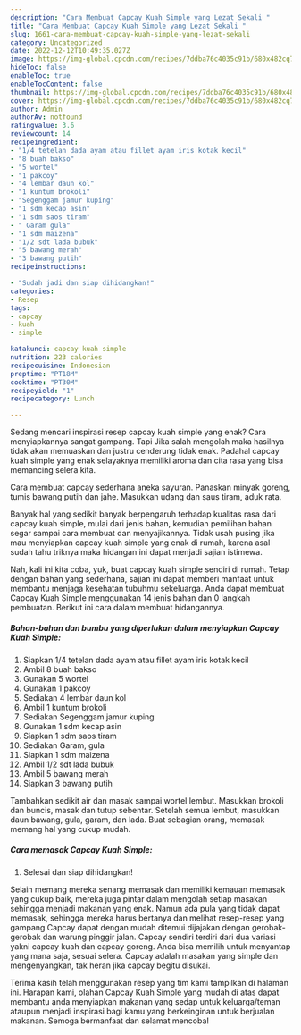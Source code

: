 ```yaml
---
description: "Cara Membuat Capcay Kuah Simple yang Lezat Sekali "
title: "Cara Membuat Capcay Kuah Simple yang Lezat Sekali "
slug: 1661-cara-membuat-capcay-kuah-simple-yang-lezat-sekali
category: Uncategorized
date: 2022-12-12T10:49:35.027Z
image: https://img-global.cpcdn.com/recipes/7ddba76c4035c91b/680x482cq70/capcay-kuah-simple-foto-resep-utama.jpg
hideToc: false
enableToc: true
enableTocContent: false
thumbnail: https://img-global.cpcdn.com/recipes/7ddba76c4035c91b/680x482cq70/capcay-kuah-simple-foto-resep-utama.jpg
cover: https://img-global.cpcdn.com/recipes/7ddba76c4035c91b/680x482cq70/capcay-kuah-simple-foto-resep-utama.jpg
author: Admin
authorAv: notfound
ratingvalue: 3.6
reviewcount: 14
recipeingredient:
- "1/4 tetelan dada ayam atau fillet ayam iris kotak kecil"
- "8 buah bakso"
- "5 wortel"
- "1 pakcoy"
- "4 lembar daun kol"
- "1 kuntum brokoli"
- "Segenggam jamur kuping"
- "1 sdm kecap asin"
- "1 sdm saos tiram"
- " Garam gula"
- "1 sdm maizena"
- "1/2 sdt lada bubuk"
- "5 bawang merah"
- "3 bawang putih"
recipeinstructions:

- "Sudah jadi dan siap dihidangkan!"
categories:
- Resep
tags:
- capcay
- kuah
- simple

katakunci: capcay kuah simple 
nutrition: 223 calories
recipecuisine: Indonesian
preptime: "PT18M"
cooktime: "PT30M"
recipeyield: "1"
recipecategory: Lunch

---
```



Sedang mencari inspirasi resep capcay kuah simple yang enak? Cara menyiapkannya sangat gampang. Tapi Jika salah mengolah maka hasilnya tidak akan memuaskan dan justru cenderung tidak enak. Padahal capcay kuah simple yang enak selayaknya memiliki aroma dan cita rasa yang bisa memancing selera kita.


Cara membuat capcay sederhana aneka sayuran. Panaskan minyak goreng, tumis bawang putih dan jahe. Masukkan udang dan saus tiram, aduk rata.

Banyak hal yang sedikit banyak berpengaruh terhadap kualitas rasa dari capcay kuah simple, mulai dari jenis bahan, kemudian pemilihan bahan segar sampai cara membuat dan menyajikannya. Tidak usah pusing jika mau menyiapkan capcay kuah simple yang enak di rumah, karena asal sudah tahu triknya maka hidangan ini dapat menjadi sajian istimewa.


Nah, kali ini kita coba, yuk, buat capcay kuah simple sendiri di rumah. Tetap dengan bahan yang sederhana, sajian ini dapat memberi manfaat untuk membantu menjaga kesehatan tubuhmu sekeluarga. Anda dapat membuat Capcay Kuah Simple menggunakan 14 jenis bahan dan 0 langkah pembuatan. Berikut ini cara dalam membuat hidangannya.

<!--inarticleads1-->

##### Bahan-bahan dan bumbu yang diperlukan dalam menyiapkan Capcay Kuah Simple:

1. Siapkan 1/4 tetelan dada ayam atau fillet ayam iris kotak kecil
1. Ambil 8 buah bakso
1. Gunakan 5 wortel
1. Gunakan 1 pakcoy
1. Sediakan 4 lembar daun kol
1. Ambil 1 kuntum brokoli
1. Sediakan Segenggam jamur kuping
1. Gunakan 1 sdm kecap asin
1. Siapkan 1 sdm saos tiram
1. Sediakan  Garam, gula
1. Siapkan 1 sdm maizena
1. Ambil 1/2 sdt lada bubuk
1. Ambil 5 bawang merah
1. Siapkan 3 bawang putih


Tambahkan sedikit air dan masak sampai wortel lembut. Masukkan brokoli dan buncis, masak dan tutup sebentar. Setelah semua lembut, masukkan daun bawang, gula, garam, dan lada. Buat sebagian orang, memasak memang hal yang cukup mudah. 

<!--inarticleads2-->

##### Cara memasak Capcay Kuah Simple:


1. Selesai dan siap dihidangkan!

Selain memang mereka senang memasak dan memiliki kemauan memasak yang cukup baik, mereka juga pintar dalam mengolah setiap masakan sehingga menjadi makanan yang enak. Namun ada pula yang tidak dapat memasak, sehingga mereka harus bertanya dan melihat resep-resep yang gampang Capcay dapat dengan mudah ditemui dijajakan dengan gerobak-gerobak dan warung pinggir jalan. Capcay sendiri terdiri dari dua variasi yakni capcay kuah dan capcay goreng. Anda bisa memilih untuk menyantap yang mana saja, sesuai selera. Capcay adalah masakan yang simple dan mengenyangkan, tak heran jika capcay begitu disukai. 

Terima kasih telah menggunakan resep yang tim kami tampilkan di halaman ini. Harapan kami, olahan Capcay Kuah Simple yang mudah di atas dapat membantu anda menyiapkan makanan yang sedap untuk keluarga/teman ataupun menjadi inspirasi bagi kamu yang berkeinginan untuk berjualan makanan. Semoga bermanfaat dan selamat mencoba!

